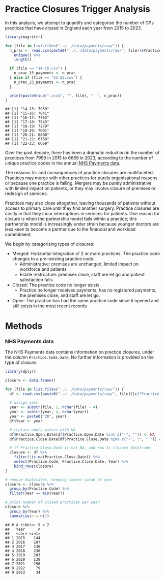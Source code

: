 # Practice Closures Trigger Analysis

In this analysis, we attempt to quantify and categorise the number of
GPs practices that have closed in England each year from 2015 to 2023.

``` r
library(magrittr)

for (file in list.files("../../data/payments/raw/")) {
  n_prac <- read.csv(paste0("../../data/payments/raw/", file))$Practice.Code %>%
    unique() %>%
    length()

  if (file == "14-15.csv") {
    n_prac_15_payments <- n_prac
  } else if (file == "22-23.csv") {
    n_prac_23_payments <- n_prac
  }

  print(paste0(sub(".csv$", "", file), ": ", n_prac))
}
```

    ## [1] "14-15: 7959"
    ## [1] "15-16: 7841"
    ## [1] "16-17: 7763"
    ## [1] "17-18: 7543"
    ## [1] "18-19: 7279"
    ## [1] "19-20: 7001"
    ## [1] "20-21: 6808"
    ## [1] "21-22: 6758"
    ## [1] "22-23: 6669"

Over the past decade, there has been a dramatic reduction in the number
of practices from 7959 in 2015 to 6669 in 2023, according to the number
of unique practice codes in the annual [NHS Payments
data](https://github.com/camappel/HEEC/tree/main/data/payments).

The reasons for and consequences of practice closures are multifaceted.
Practices may merge with other practices for purely organisational
reasons or because one practice is failing. Mergers may be purely
administrative with limited impact on patients, or they may involve
closure of premises or redesign of services.

Practices may also close altogether, leaving thousands of patients
without access to primary care until they find another surgery. Practice
closures are costly in that they incur interruptions in services for
patients. One reason for closure is when the partnership model fails
within a practice; this partnership model is increasingly under strain
because younger doctors are less keen to become a partner due to the
financial and workload commitment.

We begin by categorising types of closures:

- Merged: Horizontal integration of 2 or more practices. The practice
  code changes to a pre-existing practice code.
  - Administrative: premises are unchanged, limited impact on workforce
    and patients
  - Estate restructure: premises close, staff are let go and patient
    satisfaction falls
- Closed: The practice code no longer exists
  - Practice no longer receives payments, has no registered payments,
    the premises close, and staff are let go.
- Open: The practice has had the same practice code since it opened and
  still exists in the most recent records

# Methods

### NHS Payments data

The NHS Payments data contains information on practice closures, under
the column `Practice.Code.Date`. No further information is provided on
the type of closure.

``` r
library(dplyr)

closure <- data.frame()

for (file in list.files("../../data/payments/raw/")) {
  df <- read.csv(paste0("../../data/payments/raw/", file))[c("Practice.Code", "Practice.Open.Date", "Practice.Close.Date")]

  # assign year
  year <- substr(file, 1, nchar(file) - 4)
  year <- substr(year, 4, nchar(year))
  year <- paste0("20", year)
  df$Year <- year

  # replace empty values with NA
  df$Practice.Open.Date[df$Practice.Open.Date %in% c("-", "")] <- NA
  df$Practice.Close.Date[df$Practice.Close.Date %in% c("-", "", " ")] <- NA

  # if Practice.Close.Date is not NA, add row to closure dataframe
  closure <- df %>%
    filter(!is.na(Practice.Close.Date)) %>%
    select(Practice.Code, Practice.Close.Date, Year) %>%
    bind_rows(closure)
}

# remove duplicates, keeping lowest value of year
closure <- closure %>%
  group_by(Practice.Code) %>%
  filter(Year == min(Year))

# print number of closed practices per year
closure %>%
  group_by(Year) %>%
  summarise(n = n())
```

    ## # A tibble: 9 × 2
    ##   Year      n
    ##   <chr> <int>
    ## 1 2015    144
    ## 2 2016    107
    ## 3 2017    136
    ## 4 2018    230
    ## 5 2019    203
    ## 6 2020    138
    ## 7 2021    156
    ## 8 2022     79
    ## 9 2023     34
